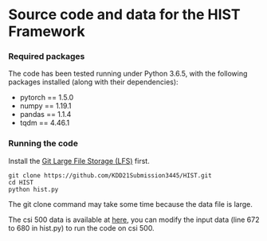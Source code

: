 # Source code and data for the HIST Framework

### Required packages
The code has been tested running under Python 3.6.5, with the following packages installed (along with their dependencies):
- pytorch == 1.5.0
- numpy == 1.19.1
- pandas == 1.1.4
- tqdm == 4.46.1

### Running the code
Install the [Git Large File Storage (LFS)](https://git-lfs.github.com/) first.
```
git clone https://github.com/KDD21Submission3445/HIST.git
cd HIST
python hist.py
```
The git clone command may take some time because the data file is large.

The csi 500 data is available at [here](https://drive.google.com/file/d/1JlSD3IVwOH0Ts3zjCJnQFK_96_dFkHbb/view?usp=sharing), you can modify the input data (line 672 to 680 in hist.py) to run the code on csi 500.
